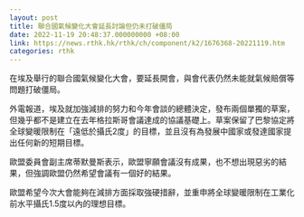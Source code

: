 ```yaml
---
layout: post
title: 聯合國氣候變化大會延長討論但仍未打破僵局
date: 2022-11-19 20:48:37.000000000 +08:00
link: https://news.rthk.hk/rthk/ch/component/k2/1676368-20221119.htm
categories: rthk
---
```


在埃及舉行的聯合國氣候變化大會，要延長開會，與會代表仍然未能就氣候賠償等問題打破僵局。

外電報道，埃及就加強減排的努力和今年會談的總體決定，發布兩個單獨的草案，但幾乎都不是建立在去年格拉斯哥會議達成的協議基礎上。草案保留了巴黎協定將全球變暖限制在「遠低於攝氏2度」的目標，並且沒有為發展中國家或發達國家提出任何新的短期目標。

歐盟委員會副主席蒂默曼斯表示，歐盟寧願會議沒有成果，也不想出現惡劣的結果，但強調歐盟仍然希望會議有一個好的結果。

歐盟希望今次大會能夠在減排方面採取強硬措辭，並重申將全球變暖限制在工業化前水平攝氏1.5度以內的理想目標。

